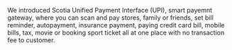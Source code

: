 We introduced Scotia Unified Payment Interface (UPI), smart payemnt gateway, where you can scan and pay stores, family or friends, set bill reminder, autopayment, insurance payment, paying credit card bill, mobile bills, tax, movie or booking sport ticket all at one place with no transaction fee to customer.
